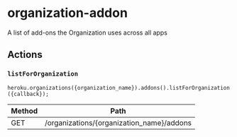 # organization-addon

A list of add-ons the Organization uses across all apps

## Actions

### `listForOrganization`

`heroku.organizations({organization_name}).addons().listForOrganization({callback});`

Method | Path
--- | ---
GET | /organizations/{organization_name}/addons

